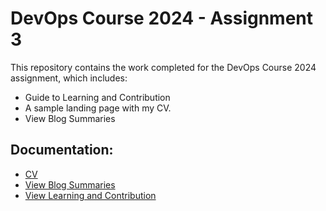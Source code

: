 # DevOps Course 2024 - Assignment 3

This repository contains the work completed for the DevOps Course 2024 assignment, which includes:

- Guide to Learning and Contribution
- A sample landing page with my CV.
- View Blog Summaries


## Documentation:
- [CV]([https://github.com/ayeshasajid1034/Assignment_3/settings/pages](https://ayeshasajid1034.github.io/DevOps_Assignment_3/))
- [View Blog Summaries](blog_summaries.md)
- [View Learning and Contribution](https://github.com/ayeshasajid1034/DevOps_Assignment_3/blob/main/Guide_to_Learning_and_Contribution.md)


